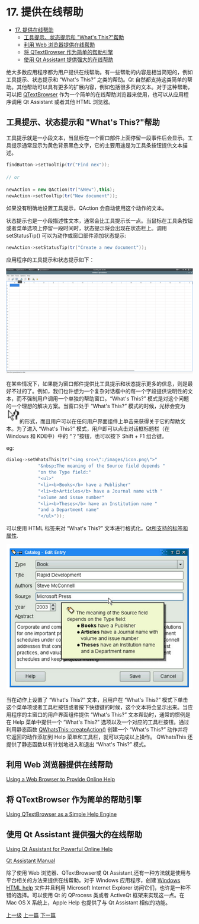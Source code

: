 # 17. 提供在线帮助


<!-- @import "[TOC]" {cmd="toc" depthFrom=1 depthTo=6 orderedList=false} -->
<!-- code_chunk_output -->

- [17. 提供在线帮助](#17-提供在线帮助)
  - [工具提示、状态提示和 "What's This?"帮助](#工具提示-状态提示和-whats-this帮助)
  - [利用 Web 浏览器提供在线帮助](#利用-web-浏览器提供在线帮助)
  - [将 QTextBrowser 作为简单的帮助引擎](#将-qtextbrowser-作为简单的帮助引擎)
  - [使用 Qt Assistant 提供强大的在线帮助](#使用-qt-assistant-提供强大的在线帮助)

<!-- /code_chunk_output -->

绝大多数应用程序都为用户提供在线帮助。有一些帮助的内容是相当简短的，例如工具提示、状态提示和 “What's This?” 之类的帮助。Qt 自然都支持这类简单的帮助。其他帮助可以具有更多的扩展内容，例如包括很多页的文本。对于这种帮助，可以把 [QTextBrowser](https://doc.qt.io/qt-5/qtextbrowser.html) 作为一个简单的在线帮助浏览器来使用，也可以从应用程序调用 Qt Assistant 或者其他 HTML 浏览器。

## 工具提示、状态提示和 "What's This?"帮助
工具提示就是一小段文本，当鼠标在一个窗口部件上面停留一段事件后会显示。工具提示通常显示为黄色背景黑色文字，它的主要用途是为工具条按钮提供文本描述。

```c++
findButton->setToolTip(tr("Find nex"));

// or

newAction = new QAction(tr("&New"),this);
newAction->setToolTip(tr("New document"));
```

如果没有明确地设置工具提示，QAction 会自动使用这个动作的文本。

状态提示也是一小段描述性文本，通常会比工具提示长一点。当鼠标在工具条按钮或者菜单选项上停留一段时间时，状态提示将会出现在状态栏上。调用 setStatusTip() 可以为动作或窗口部件添加状态提示:
```c++
newAction->setStatusTip(tr("Create a new document"));
```

应用程序的工具提示和状态提示如下：

![](../images/17_onlineHelp_202005101208_1.png)

在某些情况下，如果能为窗口部件提供比工具提示和状态提示更多的信息，则是最好不过的了。例如，我们也许想为一个复杂对话框中的每一个字段提供说明性的文本，而不强制用户调用一个单独的帮助窗口。“What's This?”  模式是对这个问题的一个理想的解决方案。当窗口处于 “What's This?”  模式的时候，光标会变为![](../images/17_onlineHelp_202005101208_2.png)的形式，而且用户可以在任何用户界面组件上单击来获得关于它的帮助文本。为了进入 “What's This?” 模式，用户即可以点击对话框标题栏（在 Windows 和 KDE中）中的 “？”按钮，也可以按下 Shift + F1 组合键。

eg:
```c++
dialog->setWhatsThis(tr("<img src=\":/images/icon.png\">"
            "&nbsp;The meaning of the Source field depends "
            "on the Type field:"
            "<ul>"
            "<li><b>Books</b> have a Publisher"
            "<li><b>Articles</b> have a Journal name with "
            "volume and issue number"
            "<li><b>Theses</b> have an Institution name "
            "and a Department name"
            "</ul>"));  
```

可以使用 HTML 标签来对 “What's This?” 文本进行格式化。[Qt所支持的标签和属性](https://doc.qt.io/qt-5/richtext-html-subset.html).

![](../images/17_onlineHelp_202005101208_3.png)

当在动作上设置了 “What's This?” 文本，且用户在 “What's This?”  模式下单击这个菜单项或者工具栏按钮或者按下快捷键的时候，这个文本将会显示出来。当应用程序的主窗口的用户界面组件提供 “What's This?”  文本帮助时，通常的惯例是在 Help 菜单中提供一个 “What's This?”  选项以及一个对应的工具栏按钮。通过利用静态函数 [QWhatsThis::createAction()](https://doc.qt.io/qt-5/qwhatsthis.html#createAction) 创建一个 “What's This?” 动作并将它返回的动作添加到 Help 菜单和工具栏，就可以完成以上操作。 QWhatsThis 还提供了静态函数以有计划地进入和退出 “What's This?” 模式。

## 利用 Web 浏览器提供在线帮助

[Using a Web Browser to Provide Online Help](https://www.informit.com/articles/article.aspx?p=1405554&seqNum=2)

## 将 QTextBrowser 作为简单的帮助引擎

[Using QTextBrowser as a Simple Help Engine](https://www.informit.com/articles/article.aspx?p=1405554&seqNum=3)

## 使用 Qt Assistant 提供强大的在线帮助

[Using Qt Assistant for Powerful Online Help](https://www.informit.com/articles/article.aspx?p=1405554&seqNum=4)

[Qt Assistant Manual](https://doc.qt.io/qt-5/qtassistant-index.html)

除了使用 Web 浏览器、QTextBrowser或 Qt Assistant,还有一种方法就是使用与平台相关的方法来提供在线帮助。对于 Windows 应用程序，创建 [Windows HTML help](https://docs.microsoft.com/en-us/previous-versions/windows/desktop/htmlhelp/microsoft-html-help-1-4-sdk) 文件并且利用 Microsoft Internet Explorer 访问它们，也许是一种不错的选择。可以使用 Qt 的 QProcess 类或者 ActiveQt 框架来实现这一点。在 Mac OS X 系统上，Apple Help 也提供了与 Qt Assistant 相似的功能。


[上一级](README.md)
[上一篇](16_xml.md)
[下一篇](21_createPlugin.md)
